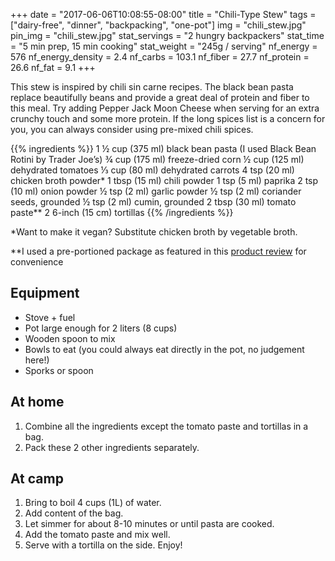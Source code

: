 +++
date = "2017-06-06T10:08:55-08:00"
title = "Chili-Type Stew"
tags = ["dairy-free", "dinner", "backpacking", "one-pot"]
img = "chili_stew.jpg"
pin_img = "chili_stew.jpg"
stat_servings = "2 hungry backpackers"
stat_time = "5 min prep, 15 min cooking"
stat_weight = "245g / serving"
nf_energy = 576
nf_energy_density = 2.4
nf_carbs = 103.1
nf_fiber = 27.7
nf_protein = 26.6
nf_fat = 9.1
+++

This stew is inspired by chili sin carne recipes. The black bean pasta replace beautifully beans and provide a great deal of protein and fiber to this meal. Try adding Pepper Jack Moon Cheese when serving for an extra crunchy touch and some more protein. If the long spices list is a concern for you, you can always consider using pre-mixed chili spices.
 
 
{{% ingredients %}}
1 ½ cup (375 ml) black bean pasta (I used Black Bean Rotini by Trader Joe’s)
¾ cup (175 ml) freeze-dried corn
½ cup (125 ml) dehydrated tomatoes
⅓ cup (80 ml) dehydrated carrots 
4 tsp (20 ml) chicken broth powder\*
1 tbsp (15 ml) chili powder
1 tsp (5 ml) paprika
2 tsp (10 ml) onion powder
½ tsp (2 ml) garlic powder
½  tsp (2 ml) coriander seeds, grounded
½ tsp (2 ml) cumin, grounded
2 tbsp (30 ml) tomato paste\**
2 6-inch (15 cm) tortillas 
{{% /ingredients %}}

\*Want to make it vegan? Substitute chicken broth by vegetable broth.

\**I used a pre-portioned package as featured in this [product review](/product-reviews/hunts-tomato-paste) for convenience 
 
## Equipment
- Stove + fuel
- Pot large enough for 2 liters (8 cups)
- Wooden spoon to mix
- Bowls to eat (you could always eat directly in the pot, no judgement here!)
- Sporks or spoon
 
## At home
1. Combine all the ingredients except the tomato paste and tortillas in a bag. 
1. Pack these 2 other ingredients separately.
 
## At camp
1. Bring to boil 4 cups (1L) of water. 
1. Add content of the bag.
1. Let simmer for about 8-10 minutes or until pasta are cooked.
1. Add the tomato paste and mix well. 
1. Serve with a tortilla on the side. Enjoy!



